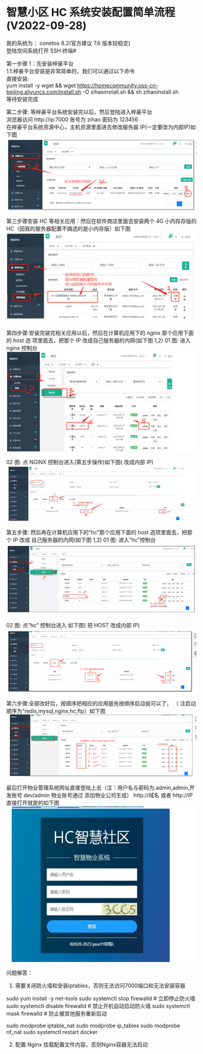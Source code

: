# 智慧小区 HC 系统安装配置简单流程(V2022-09-28)  

我的系统为： conetos 8.2(官方建议 7.6 版本较稳定)  
登陆空间系统打开 SSH 终端#  

第一步骤 1：先安装梓豪平台  
1.1:梓豪平台安装是非常简单的，我们可以通过以下命令  
直接安装:  
yum install -y wget && wget https://homecommunity.oss-cn-beijing.aliyuncs.com/install.sh -O zihaoinstall.sh && sh zihaoinstall.sh  
等待安装完成  

第二步骤: 等梓豪平台系统安装完以后，然后登陆进入梓豪平台  
浏览器访问 http://ip:7000 账号为 zihao 密码为 123456  
在梓豪平台系统资源中心，主机资源里面进去修改服务器 IP(一定要改为内部IP)如下图  
![修改IP](images/20250528144542.png)  

第三步骤安装 HC 等相关应用：然后在软件商店里面去安装两个 4G 小内存存版的 HC（因我的服务器配置不搞选的是小内存版）如下图
![HC安装](images/20250528145009.png)

第四步骤:安装完装完相关应用以后，然后在计算机应用下的 nginx 那个应用下面的 host 选
项里面去，把那个 IP 改成自己服务器的内网(如下图 1,2)
01 图: 进入 nginx 控制台
![nginx配置](images/20250528145609.png)

 02 图: 点 NGINX 控制台进入(第五步操作)如下图( 改成内部 IP)
![改IP](images/20250528145651.png)

第五步骤: 然后再在计算机应用下的”hc”那个应用下面的 host 选项里面去，把那个 IP 改成
自己服务器的内网(如下图 1,2)
01 图: 进入”hc”控制台
![HC控制台](images/20250528150354.png)

02 图: 点”hc” 控制台进入 如下图( 把 HOST 改成内部 IP)
![HC IP](images/20250528150435.png)

第六步骤:全部改好后，按顺序把相应的应用服务按顺序启动就可以了，
（
注启动顺序为“redis,mysql,nginx,hc,ftp）如下图
![启动](images/20250528150533.png)

最后打开物业管理系统网址直接登陆上去（注：用户名与密码为.admin,admin,开发账号 dev/admin 物业账号通过 添加物业公司生成）
http://域名 或者 http://IP 直接打开就是的如下图
![HC访问](images/20250528150822.png)

问题解答：

1. 需要关闭防火墙和安装iptables，否则无法访问7000端口和无法安装容器

sudo yum install -y net-tools
sudo systemctl stop firewalld     # 立即停止防火墙
sudo systemctl disable firewalld  # 禁止开机自动启动防火墙
sudo systemctl mask firewalld     # 防止被其他服务重新启动

sudo modprobe iptable_nat
sudo modprobe ip_tables
sudo modprobe nf_nat
sudo systemctl restart docker

2. 配置 Nginx 挂载配置文件内容，否则Nginx容器无法启动